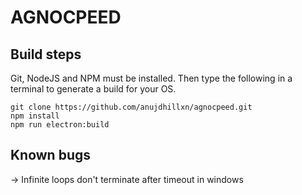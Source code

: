# AGNOCPEED

## Build steps

Git, NodeJS and NPM must be installed. Then type the following in a terminal to generate a build for your OS.

```
git clone https://github.com/anujdhillxn/agnocpeed.git
npm install
npm run electron:build
```

## Known bugs

-> Infinite loops don't terminate after timeout in windows
